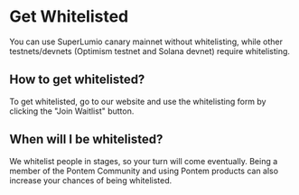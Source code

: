 # Get Whitelisted

You can use SuperLumio canary mainnet without whitelisting, while other testnets/devnets (Optimism testnet and Solana devnet)  require whitelisting.

## How to get whitelisted?

To get whitelisted, go to our website and use the whitelisting form by clicking the "Join Waitlist" button.&#x20;

## When will I be whitelisted?

We whitelist people in stages, so your turn will come eventually. Being a member of the Pontem Community and using Pontem products can also increase your chances of being whitelisted.
